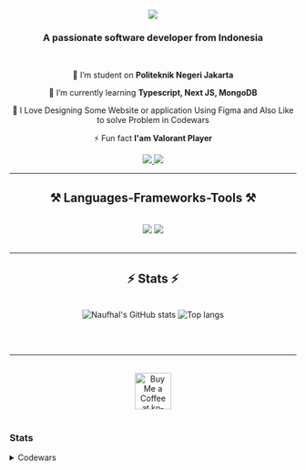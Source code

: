 
<h1 align="center">
    <img src="https://readme-typing-svg.herokuapp.com/?font=Righteous&size=35&center=true&vCenter=true&width=500&height=70&duration=4000&lines=Hi+There!+👋;+I'm+Naufhal+Zakwan!;" />
</h1>

<h3 align="center">A passionate software developer from Indonesia </h3>

<br/>

<div align="center">
 
 🔭 I’m student on **Politeknik Negeri Jakarta**
 
 🌱 I’m currently learning **Typescript, Next JS, MongoDB**

💬 I Love Designing Some Website or application Using Figma and Also Like to solve Problem in Codewars

⚡ Fun fact **I'am Valorant Player**

 </div>
 
<div align="center"> 
  <a href="mailto:naufhalsimdigxrpl2@gmail.com">
    <img src="https://img.shields.io/badge/Gmail-333333?style=for-the-badge&logo=gmail&logoColor=red" />
  </a>
  <a href="https://www.linkedin.com/in/naufhal-zakwan" target="_blank">
    <img src="https://img.shields.io/badge/LinkedIn-0077B5?style=for-the-badge&logo=linkedin&logoColor=white" target="_blank" />
  </a>
</div>

 <hr/>
 
<h2 align="center">⚒️ Languages-Frameworks-Tools ⚒️</h2>
<br/>
<div align="center">
    <img src="https://skillicons.dev/icons?i=react,bootstrap,html,css,vscode,github,figma,tailwind,git" />
    <img src="https://skillicons.dev/icons?i=nodejs,javascript,typescript,express,mongodb,nextjs,mysql,laravel" /><br>
</div>

<br/>
<hr/>

<h2 align="center">⚡ Stats ⚡</h2>
<br>

<div align="center">
<img alt="Naufhal's GitHub stats" src="https://github-readme-stats.vercel.app/api?username=NoitrX&show_icons=true&theme=transparent"/>
<img alt="Top langs" src="https://github-readme-stats.vercel.app/api/top-langs/?username=NoitrX&layout=compact&&langs_count=8"/>
</div>

<br/><br/>

<hr/>

<br/>

<div align="center">
<a href='#' target='_blank'><img height='64' style='border:0px;height:64px;' src='https://storage.ko-fi.com/cdn/kofi1.png?v=3' border='0' alt='Buy Me a Coffee at ko-fi.com' /></a>
</div>

<br/>


### Stats
<details>
  <summary>Codewars</summary>
  <a href="https://www.codewars.com/users/NoitrX"><img src="https://www.codewars.com/users/NoitrX/badges/large" alt="Codewars Stats"/></a><br>
</details>

